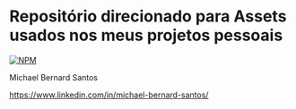 # Repositório direcionado para Assets usados nos meus projetos pessoais
[![NPM](https://img.shields.io/badge/license-MIT-green)](https://github.com/MichaelBernardS/workshop-spring3-jpa/blob/main/LICENSE)

Michael Bernard Santos

https://www.linkedin.com/in/michael-bernard-santos/
